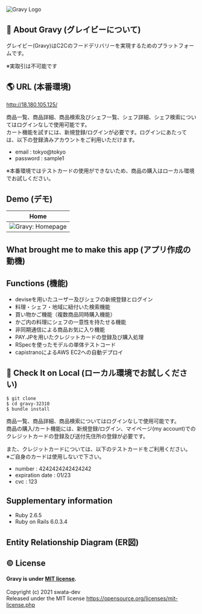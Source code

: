 ![Gravy Logo](https://user-images.githubusercontent.com/74521093/105895448-e036ac00-6058-11eb-87f9-494ca7686e31.png)


## :honey_pot: About Gravy (グレイビーについて)
グレイビー(Gravy)はC2Cのフードデリバリーを実現するためのプラットフォームです。
  
※実取引は不可能です

## :earth_americas: URL (本番環境)
http://18.180.105.125/


商品一覧、商品詳細、商品検索及びシェフ一覧、シェフ詳細、シェフ検索についてはログインなしで使用可能です。  
カート機能を試すには、新規登録/ログインが必要です。ログインにあたっては、以下の登録済みアカウントをご利用いただけます。

- email           : tokyo@tokyo
- password        : sample1

※本番環境ではテストカードの使用ができないため、商品の購入はローカル環境でお試しください。  

##  Demo (デモ)

| Home |
|----| 
| ![Gravy: Homepage](https://user-images.githubusercontent.com/74521093/106019267-cef7a900-6105-11eb-9b12-545c4c40f106.png) | 



## What brought me to make this app (アプリ作成の動機)



## Functions (機能)
- deviseを用いたユーザー及びシェフの新規登録とログイン
- 料理・シェフ・地域に紐付いた検索機能
- 買い物かご機能（複数商品同時購入機能）
- かご内の料理にシェフの一意性を持たせる機能
- 非同期通信による商品お気に入り機能
- PAY.JPを用いたクレジットカードの登録及び購入処理
- RSpecを使ったモデルの単体テストコード
- capistranoによるAWS EC2への自動デプロイ

## 🙌 Check It on Local (ローカル環境でお試しください)
```
$ git clone 
$ cd gravy-32310
$ bundle install
```

商品一覧、商品詳細、商品検索についてはログインなしで使用可能です。  
商品の購入/カート機能には、新規登録/ログイン、マイページ(my account)でのクレジットカードの登録及び送付先住所の登録が必要です。   

また、クレジットカードについては、以下のテストカードをご利用ください。  
※ご自身のカードは使用しないで下さい。  

- number          : 4242424242424242
- expiration date : 01/23
- cvc             : 123

## Supplementary information
- Ruby 2.6.5
- Ruby on Rails 6.0.3.4

## Entity Relationship Diagram (ER図)

## :copyright: License
 
#### Gravy is under [MIT license](https://en.wikipedia.org/wiki/MIT_License).

Copyright (c) 2021 swata-dev  
Released under the MIT license https://opensource.org/licenses/mit-license.php